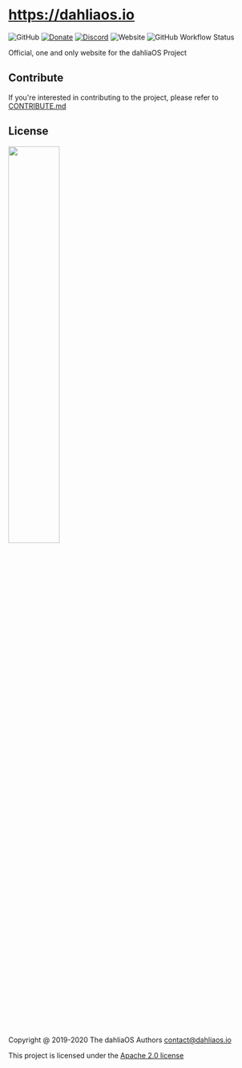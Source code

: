 # https://dahliaos.io

![GitHub](https://img.shields.io/github/license/dahlia-os/pangolin-desktop?color=brightgreen)
[![Donate](https://img.shields.io/badge/Donate-PayPal-brightgreen.svg)](https://paypal.me/officialdahliaos)
[![Discord](https://img.shields.io/discord/576141822145986590.svg?label=&logo=discord&logoColor=ffffff&color=7389D8&labelColor=6A7EC2)](https://discord.gg/7qVbJHR)
![Website](https://img.shields.io/website?url=https%3A%2F%2Fdahliaos.io)
![GitHub Workflow Status](https://img.shields.io/github/workflow/status/dahlia-os/website/FTP%20Push?color=brightgreen)

Official, one and only website for the dahliaOS Project

## Contribute

If you're interested in contributing to the project, please refer to [CONTRIBUTE.md](./CONTRIBUTE.md)

## License

<p align="left">
  <img width="45%" src="https://github.com/dahlia-os/documentation/blob/master/assets/images/logo/new/dahliaOS_logo_with_text_black.svg"
</p>

Copyright @ 2019-2020 The dahliaOS Authors contact@dahliaos.io

This project is licensed under the [Apache 2.0 license](/LICENSE)
